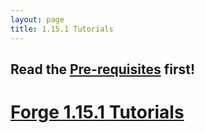 ```yaml
---
layout: page
title: 1.15.1 Tutorials
---
```


## Read the [Pre-requisites](/tutorials/Pre-requisites) first!

# [Forge 1.15.1 Tutorials](/tutorials/1.15.1/forge/)

